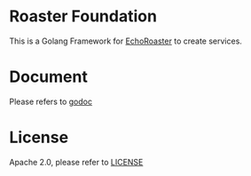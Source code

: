 # Roaster Foundation

This is a Golang Framework for [EchoRoaster](echoroaster.com) to create services.

# Document
Please refers to [godoc](pkg.go.dev/github.com/echoroaster/roaster)

# License
Apache 2.0, please refer to [LICENSE](./LICENSE)
